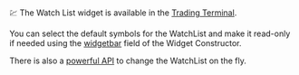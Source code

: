 :chart: The Watch List widget is available in the [Trading Terminal](https://github.com/Abolfazl2647/Charts/blob/main/Trading-Terminal).

You can select the default symbols for the WatchList and make it read-only if needed using the [widgetbar](https://github.com/Abolfazl2647/Charts/blob/main/Widget-Constructor#widgetbar) field of the Widget Constructor.

There is also a [powerful API](https://github.com/Abolfazl2647/Charts/blob/main/Widget-Methods#chart-watchlist) to change the WatchList on the fly.
